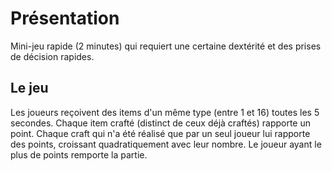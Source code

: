 # Présentation
Mini-jeu rapide (2 minutes) qui requiert une certaine dextérité et des prises de décision rapides.

## Le jeu
Les joueurs reçoivent des items d'un même type (entre 1 et 16) toutes les 5 secondes. Chaque item crafté (distinct de ceux déjà craftés) rapporte un point. Chaque craft qui n'a été réalisé que par un seul joueur lui rapporte des points, croissant quadratiquement avec leur nombre.
Le joueur ayant le plus de points remporte la partie.
